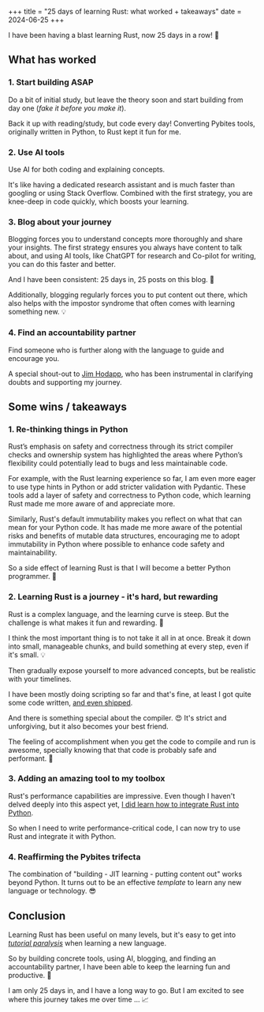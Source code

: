 +++
title = "25 days of learning Rust: what worked + takeaways"
date = 2024-06-25
+++

I have been having a blast learning Rust, now 25 days in a row! 🎉

## What has worked

### 1. Start building ASAP

Do a bit of initial study, but leave the theory soon and start building from day one (_fake it before you make it_).

Back it up with reading/study, but code every day! Converting Pybites tools, originally written in Python, to Rust kept it fun for me.

### 2. Use AI tools

Use AI for both coding and explaining concepts.

It's like having a dedicated research assistant and is much faster than googling or using Stack Overflow. Combined with the first strategy, you are knee-deep in code quickly, which boosts your learning.

### 3. Blog about your journey

Blogging forces you to understand concepts more thoroughly and share your insights. The first strategy ensures you always have content to talk about, and using AI tools, like ChatGPT for research and Co-pilot for writing, you can do this faster and better.

And I have been consistent: 25 days in, 25 posts on this blog. 🎉

Additionally, blogging regularly forces you to put content out there, which also helps with the impostor syndrome that often comes with learning something new. 💡

### 4. Find an accountability partner

Find someone who is further along with the language to guide and encourage you.

A special shout-out to [Jim Hodapp](https://x.com/jhodapp?lang=en), who has been instrumental in clarifying doubts and supporting my journey.

## Some wins / takeaways

### 1. Re-thinking things in Python

Rust’s emphasis on safety and correctness through its strict compiler checks and ownership system has highlighted the areas where Python’s flexibility could potentially lead to bugs and less maintainable code.

For example, with the Rust learning experience so far, I am even more eager to use type hints in Python or add stricter validation with Pydantic. These tools add a layer of safety and correctness to Python code, which learning Rust made me more aware of and appreciate more.

Similarly, Rust's default immutability makes you reflect on what that can mean for your Python code. It has made me more aware of the potential risks and benefits of mutable data structures, encouraging me to adopt immutability in Python where possible to enhance code safety and maintainability.

So a side effect of learning Rust is that I will become a better Python programmer. 🐍

### 2. Learning Rust is a journey - it's hard, but rewarding

Rust is a complex language, and the learning curve is steep. But the challenge is what makes it fun and rewarding. 🚀

I think the most important thing is to not take it all in at once. Break it down into small, manageable chunks, and build something at every step, even if it's small. 💡

Then gradually expose yourself to more advanced concepts, but be realistic with your timelines.

I have been mostly doing scripting so far and that's fine, at least I got quite some code written, [and even shipped](/shipped-first-crate).

And there is something special about the compiler. 😍 It's strict and unforgiving, but it also becomes your best friend.

The feeling of accomplishment when you get the code to compile and run is awesome, specially knowing that that code is probably safe and performant. 🎉

### 3. Adding an amazing tool to my toolbox

Rust's performance capabilities are impressive. Even though I haven't delved deeply into this aspect yet, [I did learn how to integrate Rust into Python](/rust-in-python-pyo3-maturin).

So when I need to write performance-critical code, I can now try to use Rust and integrate it with Python.

### 4. Reaffirming the Pybites trifecta

The combination of "building - JIT learning - putting content out" works beyond Python. It turns out to be an effective _template_ to learn any new language or technology. 😎

## Conclusion

Learning Rust has been useful on many levels, but it's easy to get into _[tutorial paralysis](https://pybit.es/articles/are-you-overwhelmed-by-tutorial-paralysis/)_ when learning a new language.

So by building concrete tools, using AI, blogging, and finding an accountability partner, I have been able to keep the learning fun and productive. 🚀

I am only 25 days in, and I have a long way to go. But I am excited to see where this journey takes me over time ... 📈
